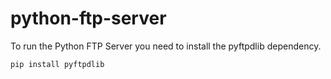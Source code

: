 # python-ftp-server

To run the Python FTP Server you need to install the pyftpdlib dependency.
```
pip install pyftpdlib
```
